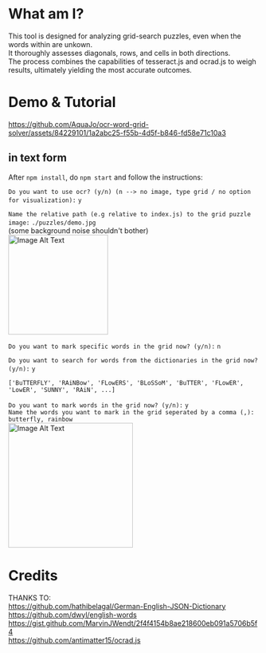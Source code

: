 # What am I?
This tool is designed for analyzing grid-search puzzles, even when the words within are unkown.  
It thoroughly assesses diagonals, rows, and cells in both directions.  
The process combines the capabilities of tesseract.js and ocrad.js to weigh results, ultimately yielding the most accurate outcomes.
# Demo & Tutorial
https://github.com/AquaJo/ocr-word-grid-solver/assets/84229101/1a2abc25-f55b-4d5f-b846-fd58e71c10a3

## in text form
After `npm install`, do `npm start` and follow the instructions:

`Do you want to use ocr? (y/n) (n --> no image, type grid / no option for visualization):` `y`  

`Name the relative path (e.g relative to index.js) to the grid puzzle image:` `./puzzles/demo.jpg`  
(some background noise shouldn't bother)  
<img src="https://github.com/AquaJo/ocr-word-grid-solver/assets/84229101/72c55480-f7a1-4a8d-92b2-83d8743afc27" alt="Image Alt Text" width="200" />

`Do you want to mark specific words in the grid now? (y/n):` `n`

`Do you want to search for words from the dictionaries in the grid now? (y/n):` `y`
```
['BuTTERFLY', 'RAiNBow', 'FLowERS', 'BLoSSoM', 'BuTTER', 'FLowER', 'LowER', 'SUNNY', 'RAiN', ...]
```

`Do you want to mark words in the grid now? (y/n):` `y`  
`Name the words you want to mark in the grid seperated by a comma (,):` `butterfly, rainbow`  
<img src="https://github.com/AquaJo/ocr-word-grid-solver/assets/84229101/42155551-cbce-413b-b7cd-31369384d722" alt="Image Alt Text" width="250" />


# Credits
THANKS TO:  
https://github.com/hathibelagal/German-English-JSON-Dictionary  
https://github.com/dwyl/english-words  
https://gist.github.com/MarvinJWendt/2f4f4154b8ae218600eb091a5706b5f4  
https://github.com/antimatter15/ocrad.js
